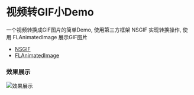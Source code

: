 # 视频转GIF小Demo

一个视频转换成GIF图片的简单Demo, 使用第三方框架 NSGIF 实现转换操作, 使用 FLAnimatedImage 展示GIF图片

- [NSGIF](https://github.com/NSRare/NSGIF)
- [FLAnimatedImage](https://github.com/Flipboard/FLAnimatedImage)

### 效果展示

![效果展示](https://github.com/nbqiyue/gifconvert/blob/master/gif_demo.gif?raw=true)

